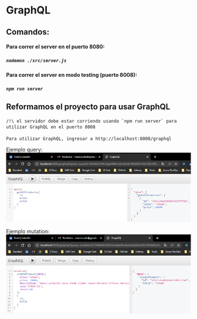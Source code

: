 # GraphQL

## Comandos: 

#### Para correr el server en el puerto 8080:
##### `nodemon ./src/server.js`
    
#### Para correr el server en modo testing (puerto 8008):
##### `npm run server`

## Reformamos el proyecto para usar **GraphQL**
    /!\ el servidor debe estar corriendo usando `npm run server` para utilizar GraphQL en el puerto 8008
    
    Para utilizar GraphQL, ingresar a http://localhost:8008/graphql


Ejemplo query:
![Image text](https://github.com/marsicoa/GraphQL/blob/main/img_examples/query_getAllProductos.png)

Ejemplo mutation:
![Image text](https://github.com/marsicoa/GraphQL/blob/main/img_examples/mutation_createProduct.png)



